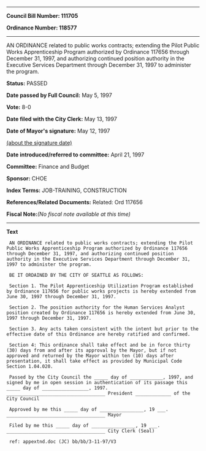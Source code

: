 

********

**Council Bill Number: 111705**
   
**Ordinance Number: 118577**
********

 AN ORDINANCE related to public works contracts; extending the Pilot Public Works Apprenticeship Program authorized by Ordinance 117656 through December 31, 1997, and authorizing continued position authority in the Executive Services Department through December 31, 1997 to administer the program.

**Status:** PASSED
   
**Date passed by Full Council:** May 5, 1997
   
**Vote:** 8-0
   
**Date filed with the City Clerk:** May 13, 1997
   
**Date of Mayor's signature:** May 12, 1997
   
[(about the signature date)](/~public/approvaldate.htm)
   
   
   
**Date introduced/referred to committee:** April 21, 1997
   
**Committee:** Finance and Budget
   
**Sponsor:** CHOE
   
   
**Index Terms:** JOB-TRAINING, CONSTRUCTION

**References/Related Documents:** Related: Ord 117656

**Fiscal Note:**_(No fiscal note available at this time)_

********

**Text**
   
```
 AN ORDINANCE related to public works contracts; extending the Pilot Public Works Apprenticeship Program authorized by Ordinance 117656 through December 31, 1997, and authorizing continued position authority in the Executive Services Department through December 31, 1997 to administer the program.

 BE IT ORDAINED BY THE CITY OF SEATTLE AS FOLLOWS:

 Section 1. The Pilot Apprenticeship Utilization Program established by Ordinance 117656 for public works projects is hereby extended from June 30, 1997 through December 31, 1997.

 Section 2. The position authority for the Human Services Analyst position created by Ordinance 117656 is hereby extended from June 30, 1997 through December 31, 1997.

 Section 3. Any acts taken consistent with the intent but prior to the effective date of this Ordinance are hereby ratified and confirmed.

 Section 4: This ordinance shall take effect and be in force thirty (30) days from and after its approval by the Mayor, but if not approved and returned by the Mayor within ten (10) days after presentation, it shall take effect as provided by Municipal Code Section 1.04.020.

 Passed by the City Council the _____ day of ____________, 1997, and signed by me in open session in authentication of its passage this _____ day of _________________, 1997. ____________________________________ President _____________ of the City Council

 Approved by me this _____ day of ________________, 19 ___. ____________________________________ Mayor

 Filed by me this _____ day of ________________, 19 ___. ____________________________________ City Clerk (Seal)

 ref: appextnd.doc (JC) bb/bb/3-11-97/V3

```
